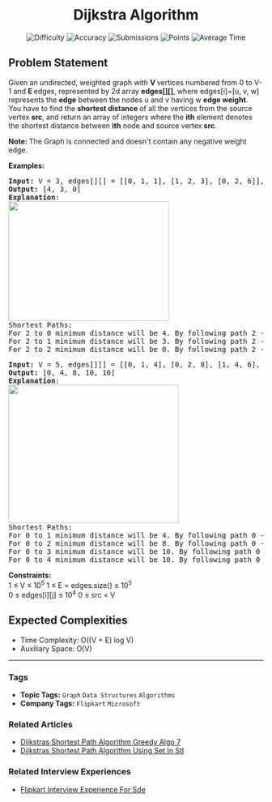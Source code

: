 <h1 align="center">Dijkstra Algorithm</h1>

<p align="center">
  <img alt="Difficulty" title="Difficulty" src="https://custom-icon-badges.demolab.com/badge/Difficulty: Medium-1F222E?style=for-the-badge&logoColor=white&logo=fire"/>
  <img alt="Accuracy" title="Accuracy" src="https://custom-icon-badges.demolab.com/badge/Accuracy: 50.83%25-1F222E?style=for-the-badge&logoColor=white&logo=target"/>
  <img alt="Submissions" title="Submissions" src="https://custom-icon-badges.demolab.com/badge/Submissions: 241K+-1F222E?style=for-the-badge&logoColor=white&logo=repo"/>
  <img alt="Points" title="Points" src="https://custom-icon-badges.demolab.com/badge/Points: 4-1F222E?style=for-the-badge&logoColor=white&logo=award"/>
  <img alt="Average Time" title="Average Time" src="https://custom-icon-badges.demolab.com/badge/Average%20Time: 25m-1F222E?style=for-the-badge&logoColor=white&logo=clock"/>
</p>

## Problem Statement

Given an undirected, weighted graph with <b>V </b>vertices numbered from 0 to V-1 and <b>E </b>edges, represented by 2d array <b>edges[][]</b>, where edges[i]=[u, v, w] represents the <b>edge</b> between the nodes u and v having w <b>edge weight</b>.<br>You have to find the <b>shortest distance </b>of all the vertices from the source vertex <b>src</b>, and return an array of integers where the <b>ith</b> element denotes the shortest distance between <b>ith</b> node and source vertex<b> src</b>.

<b>Note: </b>The Graph is connected and doesn't contain any negative weight edge.

<b>Examples:</b>

<pre><b>Input: </b>V = 3, edges[][] = [[0, 1, 1], [1, 2, 3], [0, 2, 6]], src = 2
<b>Output: </b>[4, 3, 0]
<b>Explanation</b>:
<img src="https://media.geeksforgeeks.org/img-practice/prod/addEditProblem/892538/Web/Other/blobid0_1744201836.jpg" alt="" title="" width="317" height="236"/><br>Shortest Paths:
For 2 to 0 minimum distance will be 4. By following path 2 -> 1 -> 0
For 2 to 1 minimum distance will be 3. By following path 2 -> 1
For 2 to 2 minimum distance will be 0. By following path 2 -> 2<br></pre>

<pre><b>Input: </b>V = 5, edges[][] = [[0, 1, 4], [0, 2, 8], [1, 4, 6], [2, 3, 2], [3, 4, 10]], src = 0
<b>Output: </b>[0, 4, 8, 10, 10]
<b>Explanation</b>: <br><img src="https://media.geeksforgeeks.org/img-practice/prod/addEditProblem/892538/Web/Other/blobid1_1744202046.jpg" alt="" title="" width="336" height="273"/><br>Shortest Paths: <br>For 0 to 1 minimum distance will be 4. By following path 0 -> 1
For 0 to 2 minimum distance will be 8. By following path 0 -> 2
For 0 to 3 minimum distance will be 10. By following path 0 -> 2 -> 3 
For 0 to 4 minimum distance will be 10. By following path 0 -> 1 -> 4</pre>

<b>Constraints:</b><br>1 ≤ V ≤ 10<sup>5</sup>
1 ≤ E = edges.size() ≤ 10<sup>5</sup><br>0 ≤ edges[i][j] ≤ 10<sup>4</sup>
0 ≤ src < V

## Expected Complexities
- Time Complexity: O((V + E) log V)
- Auxiliary Space: O(V)

<hr>

### Tags
- **Topic Tags:** `Graph` `Data Structures` `Algorithms`
- **Company Tags:** `Flipkart` `Microsoft`

### Related Articles
- [Dijkstras Shortest Path Algorithm Greedy Algo 7](https://www.geeksforgeeks.org/dijkstras-shortest-path-algorithm-greedy-algo-7/)
- [Dijkstras Shortest Path Algorithm Using Set In Stl](https://www.geeksforgeeks.org/dijkstras-shortest-path-algorithm-using-set-in-stl/)

### Related Interview Experiences
- [Flipkart Interview Experience For Sde](https://www.geeksforgeeks.org/flipkart-interview-experience-for-sde/)
